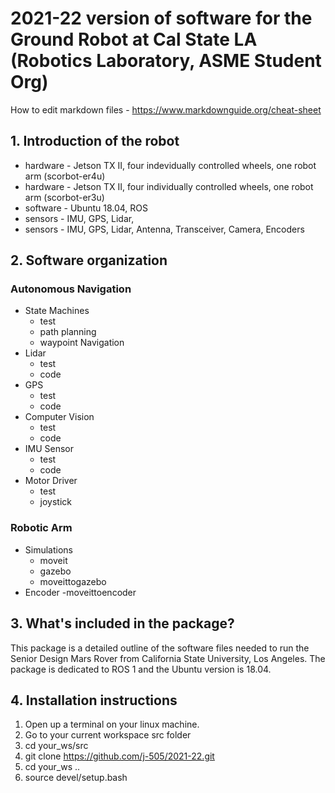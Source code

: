 # 2021-22 version of software for the Ground Robot at Cal State LA (Robotics Laboratory, ASME Student Org)
How to edit markdown files - https://www.markdownguide.org/cheat-sheet

## 1. Introduction of the robot  
- hardware - Jetson TX II, four indevidually controlled wheels, one robot arm (scorbot-er4u)  
- hardware - Jetson TX II, four individually controlled wheels, one robot arm (scorbot-er3u)  
- software - Ubuntu 18.04, ROS  
- sensors - IMU, GPS, Lidar, <complete this list>  
- sensors - IMU, GPS, Lidar, Antenna, Transceiver, Camera, Encoders

## 2. Software organization  

  ### Autonomous Navigation
  - State Machines
    - test
    - path planning
    - waypoint Navigation
  - Lidar
    - test
    - code
  - GPS
    - test
    - code
  - Computer Vision
    - test
    - code
  - IMU Sensor
    - test
    - code
  - Motor Driver
    - test
    - joystick
  ### Robotic Arm
  - Simulations
    - moveit
    - gazebo
    - moveittogazebo
  - Encoder
    -moveittoencoder
## 3. What's included in the package?

  This package is a detailed outline of the software files needed to run the Senior Design Mars Rover from California State University, Los Angeles.
  The package is dedicated to ROS 1 and the Ubuntu version is 18.04.
## 4. Installation instructions


  1. Open up a terminal on your linux machine.
  2. Go to your current workspace src folder
  3. cd your_ws/src
  4. git clone https://github.com/j-505/2021-22.git
  5. cd your_ws ..
  6. source devel/setup.bash
